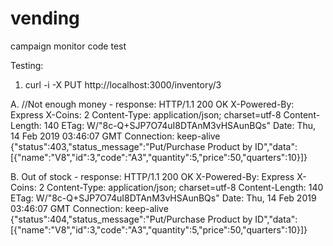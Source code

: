 # vending
campaign monitor code test

Testing:

1. curl -i -X PUT  http://localhost:3000/inventory/3

A. //Not enough money - response:
HTTP/1.1 200 OK
X-Powered-By: Express
X-Coins: 2
Content-Type: application/json; charset=utf-8
Content-Length: 140
ETag: W/"8c-Q+SJP7O74uI8DTAnM3vHSAunBQs"
Date: Thu, 14 Feb 2019 03:46:07 GMT
Connection: keep-alive
{"status":403,"status_message":"Put/Purchase Product by ID","data":[{"name":"V8","id":3,"code":"A3","quantity":5,"price":50,"quarters":10}]}

B. Out of stock - response:
HTTP/1.1 200 OK
X-Powered-By: Express
X-Coins: 2
Content-Type: application/json; charset=utf-8
Content-Length: 140
ETag: W/"8c-Q+SJP7O74uI8DTAnM3vHSAunBQs"
Date: Thu, 14 Feb 2019 03:46:07 GMT
Connection: keep-alive
{"status":404,"status_message":"Put/Purchase Product by ID","data":[{"name":"V8","id":3,"code":"A3","quantity":5,"price":50,"quarters":10}]}
